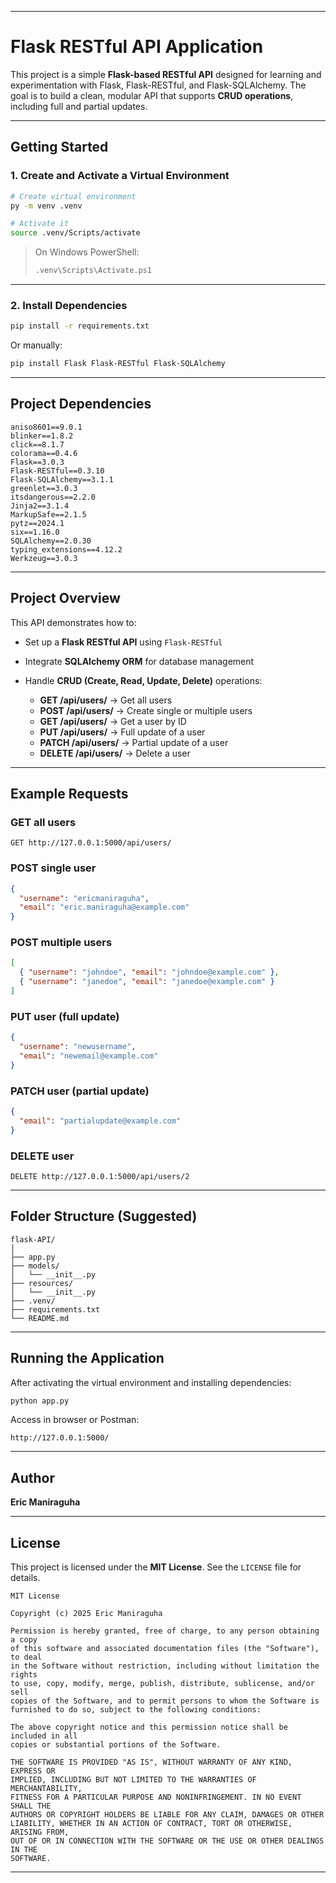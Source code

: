 

---

# Flask RESTful API Application

This project is a simple **Flask-based RESTful API** designed for learning and experimentation with Flask, Flask-RESTful, and Flask-SQLAlchemy. The goal is to build a clean, modular API that supports **CRUD operations**, including full and partial updates.

---

## Getting Started

### 1. Create and Activate a Virtual Environment

```bash
# Create virtual environment
py -m venv .venv

# Activate it
source .venv/Scripts/activate
```

> On Windows PowerShell:
>
> ```bash
> .venv\Scripts\Activate.ps1
> ```

---

### 2. Install Dependencies

```bash
pip install -r requirements.txt
```

Or manually:

```bash
pip install Flask Flask-RESTful Flask-SQLAlchemy
```

---

## Project Dependencies

```
aniso8601==9.0.1
blinker==1.8.2
click==8.1.7
colorama==0.4.6
Flask==3.0.3
Flask-RESTful==0.3.10
Flask-SQLAlchemy==3.1.1
greenlet==3.0.3
itsdangerous==2.2.0
Jinja2==3.1.4
MarkupSafe==2.1.5
pytz==2024.1
six==1.16.0
SQLAlchemy==2.0.30
typing_extensions==4.12.2
Werkzeug==3.0.3
```

---

## Project Overview

This API demonstrates how to:

* Set up a **Flask RESTful API** using `Flask-RESTful`
* Integrate **SQLAlchemy ORM** for database management
* Handle **CRUD (Create, Read, Update, Delete)** operations:

  * **GET /api/users/** → Get all users
  * **POST /api/users/** → Create single or multiple users
  * **GET /api/users/<id>** → Get a user by ID
  * **PUT /api/users/<id>** → Full update of a user
  * **PATCH /api/users/<id>** → Partial update of a user
  * **DELETE /api/users/<id>** → Delete a user

---

## Example Requests

### GET all users

```
GET http://127.0.0.1:5000/api/users/
```

### POST single user

```json
{
  "username": "ericmaniraguha",
  "email": "eric.maniraguha@example.com"
}
```

### POST multiple users

```json
[
  { "username": "johndoe", "email": "johndoe@example.com" },
  { "username": "janedoe", "email": "janedoe@example.com" }
]
```

### PUT user (full update)

```json
{
  "username": "newusername",
  "email": "newemail@example.com"
}
```

### PATCH user (partial update)

```json
{
  "email": "partialupdate@example.com"
}
```

### DELETE user

```
DELETE http://127.0.0.1:5000/api/users/2
```

---

## Folder Structure (Suggested)

```
flask-API/
│
├── app.py
├── models/
│   └── __init__.py
├── resources/
│   └── __init__.py
├── .venv/
├── requirements.txt
└── README.md
```

---

## Running the Application

After activating the virtual environment and installing dependencies:

```bash
python app.py
```

Access in browser or Postman:

```
http://127.0.0.1:5000/
```

---

## Author

**Eric Maniraguha**

---

## License

This project is licensed under the **MIT License**. See the `LICENSE` file for details.

```
MIT License

Copyright (c) 2025 Eric Maniraguha

Permission is hereby granted, free of charge, to any person obtaining a copy
of this software and associated documentation files (the "Software"), to deal
in the Software without restriction, including without limitation the rights
to use, copy, modify, merge, publish, distribute, sublicense, and/or sell
copies of the Software, and to permit persons to whom the Software is
furnished to do so, subject to the following conditions:

The above copyright notice and this permission notice shall be included in all
copies or substantial portions of the Software.

THE SOFTWARE IS PROVIDED "AS IS", WITHOUT WARRANTY OF ANY KIND, EXPRESS OR
IMPLIED, INCLUDING BUT NOT LIMITED TO THE WARRANTIES OF MERCHANTABILITY,
FITNESS FOR A PARTICULAR PURPOSE AND NONINFRINGEMENT. IN NO EVENT SHALL THE
AUTHORS OR COPYRIGHT HOLDERS BE LIABLE FOR ANY CLAIM, DAMAGES OR OTHER
LIABILITY, WHETHER IN AN ACTION OF CONTRACT, TORT OR OTHERWISE, ARISING FROM,
OUT OF OR IN CONNECTION WITH THE SOFTWARE OR THE USE OR OTHER DEALINGS IN THE
SOFTWARE.
```

---

